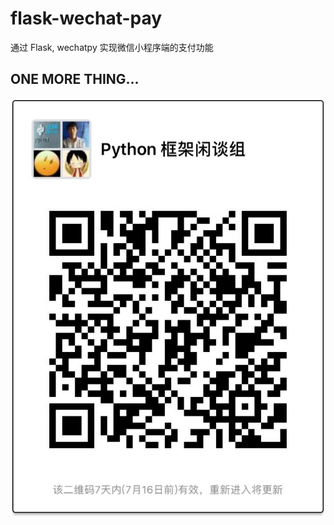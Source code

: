 # flask-wechat-pay
通过 Flask, wechatpy 实现微信小程序端的支付功能

## ONE MORE THING...
![微信群](https://raw.githubusercontent.com/mrhaoji/mrhaoji.github.com/master/IMG_1480.JPG)
